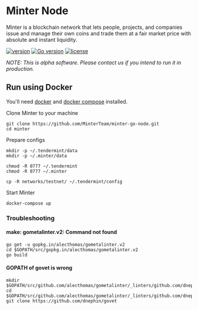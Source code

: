 # Minter Node

Minter is a blockchain network that lets people, projects, and companies issue and manage their own coins and trade them at a fair market price with absolute and instant liquidity.

[![version](https://img.shields.io/github/tag/MinterTeam/minter-go-node.svg)](https://github.com/MinterTeam/minter-go-node/releases/latest)
[![Go version](https://img.shields.io/badge/go-1.10-blue.svg)](https://github.com/moovweb/gvm)
[![license](https://img.shields.io/github/license/MinterTeam/minter-go-node.svg)](https://github.com/MinterTeam/minter-go-node/blob/master/LICENSE)

_NOTE: This is alpha software. Please contact us if you intend to run it in production._

## Run using Docker

You'll need [docker](https://docker.com/) and [docker compose](https://docs.docker.com/compose/) installed.

Clone Minter to your machine
```
git clone https://github.com/MinterTeam/minter-go-node.git
cd minter
```

Prepare configs
```
mkdir -p ~/.tendermint/data
mkdir -p ~/.minter/data

chmod -R 0777 ~/.tendermint
chmod -R 0777 ~/.minter

cp -R networks/testnet/ ~/.tendermint/config
```

Start Minter
```
docker-compose up
```

### Troubleshooting

#### make: gometalinter.v2: Command not found

```
go get -u gopkg.in/alecthomas/gometalinter.v2
cd $GOPATH/src/gopkg.in/alecthomas/gometalinter.v2
go build
```

#### GOPATH of govet is wrong

```
mkdir $GOPATH/src/github.com/alecthomas/gometalinter/_linters/github.com/dnephin
cd $GOPATH/src/github.com/alecthomas/gometalinter/_linters/github.com/dnephin
git clone https://github.com/dnephin/govet
```
